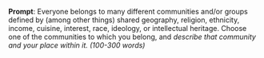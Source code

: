 **Prompt**: Everyone belongs to many different communities and/or groups defined by (among other things) shared geography, religion, ethnicity, income, cuisine, interest, race, ideology, or intellectual heritage. Choose one of the communities to which you belong, and _describe that community and your place within it. (100-300 words)_
